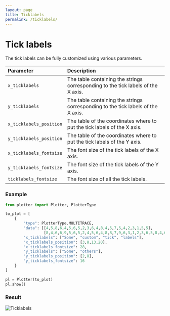 ```yaml
---
layout: page
title: Ticklabels
permalink: /ticklabels/
---
```

# Tick labels
The tick labels can be fully customized using various parameters.

| Parameter               | Description                                                                      |
| :-----                  | :-----                                                                           |
| `x_ticklabels`          | The table containing the strings corresponding to the tick labels of the X axis. |
| `y_ticklabels`          | The table containing the strings corresponding to the tick labels of the X axis. |
| `x_ticklabels_position` | The table of the coordinates where to put the tick labels of the X axis.         |
| `y_ticklabels_position` | The table of the coordinates where to put the tick labels of the Y axis.         |
| `x_ticklabels_fontsize` | The font size of the tick labels of the X axis.                                  |
| `y_ticklabels_fontsize` | The font size of the tick labels of the Y axis.                                  |
| `ticklabels_fontsize`   | The font size of all the tick labels.                                            |

### Example
```python
from plotter import Plotter, PlotterType

to_plot = [
    {
        "type": PlotterType.MULTITRACE,
        "data": [[4,5,8,6,4,5,6,5,2,3,6,4,8,4,5,7,5,4,2,3,1,5,5],
                 [8,4,6,6,9,5,6,5,2,4,5,6,4,8,8,7,9,6,3,1,2,3,6,5,8,4,6,5,5]],
        "x_ticklabels": ["Some", "custom", "tick", "labels"],
        "x_ticklabels_position": [3,8,13,20],
        "x_ticklabels_fontsize": 28,
        "y_ticklabels": ["Some", "others"],
        "y_ticklabels_position": [2,8],
        "y_ticklabels_fontsize": 16
    }
]

pl = Plotter(to_plot)
pl.show()
```

### Result
![Ticklabels](/img/ticklabels.png)
